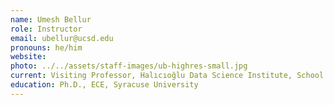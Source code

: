 ```yaml
---
name: Umesh Bellur
role: Instructor
email: ubellur@ucsd.edu
pronouns: he/him
website:
photo: ../../assets/staff-images/ub-highres-small.jpg
current: Visiting Professor, Halıcıoğlu Data Science Institute, School of Computing, Information and Data Science
education: Ph.D., ECE, Syracuse University
---
```


